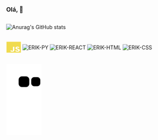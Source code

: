 ### Olá, 👋

##

![Anurag's GitHub stats](https://github-readme-stats.vercel.app/api?username=Dev-ErikFer&show_icons=true&theme=dracula)



<div style="display: inline_block"><br>
  <img align="center" alt="Erik-JS" height="30" width="40" src="https://raw.githubusercontent.com/devicons/devicon/master/icons/javascript/javascript-plain.svg">
  <img align="center" alt="ERIK-PY" height="50" width="40" src="https://cdn.jsdelivr.net/gh/devicons/devicon/icons/python/python-original.svg">
  <img align="center" alt="ERIK-REACT" height="50" width="40"src="https://cdn.jsdelivr.net/gh/devicons/devicon/icons/react/react-original-wordmark.svg">
  <img align="center" alt="ERIK-HTML" height="50" width="40"src="https://cdn.jsdelivr.net/gh/devicons/devicon/icons/html5/html5-original.svg">
  <img align="center" alt="ERIK-CSS" height="50" width="40"src="https://cdn.jsdelivr.net/gh/devicons/devicon/icons/css3/css3-original.svg">

  
##
  
  ![Snake animation](https://github.com/rafaballerini/rafaballerini/blob/output/github-contribution-grid-snake.svg)
